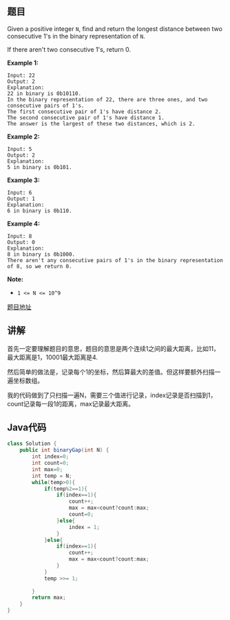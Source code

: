 ## 题目

Given a positive integer `N`, find and return the longest distance between two consecutive 1's in the binary representation of `N`.

If there aren't two consecutive 1's, return 0.

**Example 1:**
```
Input: 22
Output: 2
Explanation: 
22 in binary is 0b10110.
In the binary representation of 22, there are three ones, and two consecutive pairs of 1's.
The first consecutive pair of 1's have distance 2.
The second consecutive pair of 1's have distance 1.
The answer is the largest of these two distances, which is 2.
```

**Example 2:**
```
Input: 5
Output: 2
Explanation: 
5 in binary is 0b101.
```

**Example 3:**
```
Input: 6
Output: 1
Explanation: 
6 in binary is 0b110.
```

**Example 4:**
```
Input: 8
Output: 0
Explanation: 
8 in binary is 0b1000.
There aren't any consecutive pairs of 1's in the binary representation of 8, so we return 0.
```

**Note:**

- `1 <= N <= 10^9`

[题目地址](https://leetcode.com/problems/binary-gap/)

## 讲解

首先一定要理解题目的意思，题目的意思是两个连续1之间的最大距离，比如11，最大距离是1，10001最大距离是4.

然后简单的做法是，记录每个1的坐标，然后算最大的差值。但这样要额外扫描一遍坐标数组。

我的代码做到了只扫描一遍N，需要三个值进行记录，index记录是否扫描到1，count记录每一段1的距离，max记录最大距离。

## Java代码

```java
class Solution {
    public int binaryGap(int N) {
        int index=0;
        int count=0;
        int max=0;
        int temp = N;
        while(temp>0){
            if(temp%2==1){
                if(index==1){
                    count++;
                    max = max<count?count:max;
                    count=0;
                }else{
                    index = 1;
                }
            }else{
                if(index==1){
                    count++;
                    max = max<count?count:max;
                }
            }
            temp >>= 1;
            
        }
        return max;
    }
}
```